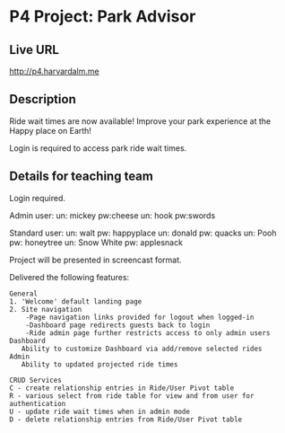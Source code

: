 # P4 Project: Park Advisor

## Live URL
<http://p4.harvardalm.me>



## Description
Ride wait times are now available!   Improve your park experience at the Happy place on Earth!

Login is required to access park ride wait times.

## Details for teaching team
Login required.

Admin user:
un: mickey  pw:cheese
un: hook  pw:swords

Standard user:
un: walt  pw: happyplace
un: donald  pw: quacks
un: Pooh  pw: honeytree
un: Snow White  pw: applesnack

Project will be presented in screencast format.


Delivered the following features:

    General
    1. 'Welcome' default landing page 
    2. Site navigation
        -Page navigation links provided for logout when logged-in
        -Dashboard page redirects guests back to login 
        -Ride admin page further restricts access to only admin users
    Dashboard
       Ability to customize Dashboard via add/remove selected rides
    Admin
       Ability to updated projected ride times
       
    CRUD Services
    C - create relationship entries in Ride/User Pivot table 
    R - various select from ride table for view and from user for authentication
    U - update ride wait times when in admin mode
    D - delete relationship entries from Ride/User Pivot table
    
    
